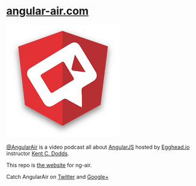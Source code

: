 # [angular-air.com](http://angular-air.com)

![AngularAir logo](logo.png)

[@AngularAir](https://twitter.com/AngularAir) is a video podcast all about
[AngularJS](https://angularjs.org/) hosted by
[Egghead.io](https://egghead.io/) instructor
[Kent C. Dodds](https://twitter.com/kentcdodds).

This repo is [the website](http://ng-air.github.io) for ng-air.

Catch AngularAir on [Twitter](https://twitter.com/AngularAir) and
[Google+](https://plus.google.com/+AngularAirPodcast/)


